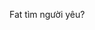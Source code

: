 Fat tìm người yêu?

<!---
FatTang2012/FatTang2012 is a ✨ special ✨ repository because its `README.md` (this file) appears on your GitHub profile.
You can click the Preview link to take a look at your changes.
--->
